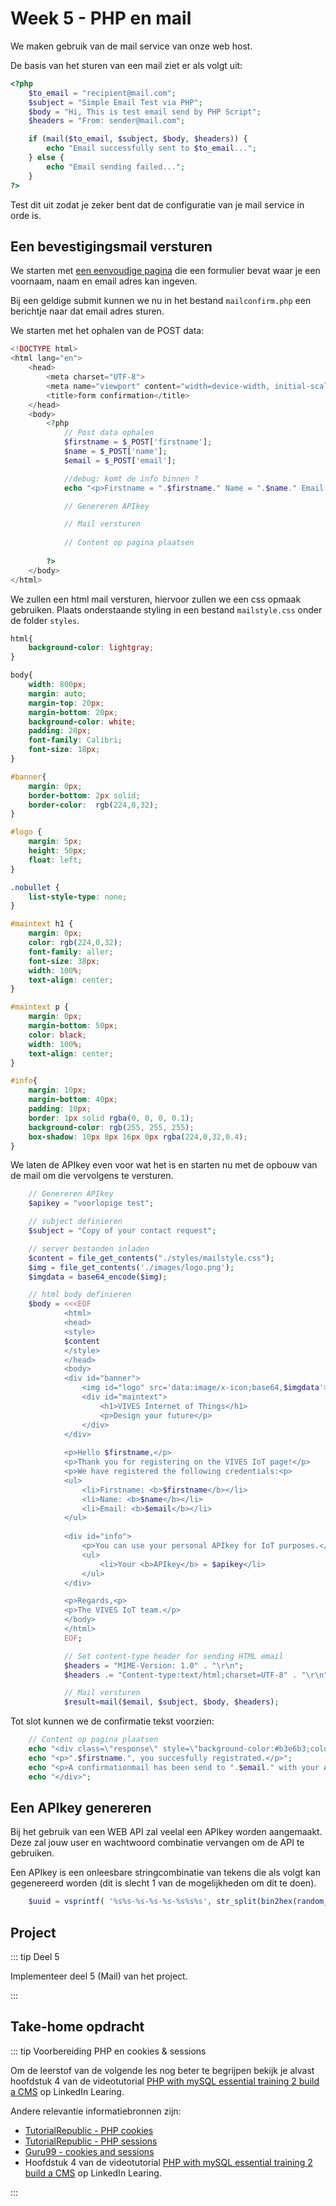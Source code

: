 # Week 5 - PHP en mail

We maken gebruik van de mail service van onze web host.

De basis van het sturen van een mail ziet er als volgt uit:

```php
<?php
    $to_email = "recipient@mail.com";
    $subject = "Simple Email Test via PHP";
    $body = "Hi, This is test email send by PHP Script";
    $headers = "From: sender@mail.com";

    if (mail($to_email, $subject, $body, $headers)) {
        echo "Email successfully sent to $to_email...";
    } else {
        echo "Email sending failed...";
    }
?>
```

Test dit uit zodat je zeker bent dat de configuratie van je mail service in orde is.

## Een bevestigingsmail versturen

We starten met [een eenvoudige pagina](/files/mailform.zip) die een formulier bevat waar je een voornaam, naam en email adres kan ingeven.

Bij een geldige submit kunnen we nu in het bestand `mailconfirm.php` een berichtje naar dat email adres sturen.

We starten met het ophalen van de POST data:

```php
<!DOCTYPE html>
<html lang="en">
    <head>
        <meta charset="UTF-8">
        <meta name="viewport" content="width=device-width, initial-scale=1.0">
        <title>form confirmation</title>
    </head>
    <body>
        <?php
            // Post data ophalen
            $firstname = $_POST['firstname']; 
            $name = $_POST['name']; 
            $email = $_POST['email']; 

            //debug: komt de info binnen ?
            echo "<p>Firstname = ".$firstname." Name = ".$name." Email = ".$email."</p>"; // mag straks terug weg

            // Genereren APIkey

            // Mail versturen
           
            // Content op pagina plaatsen
            
        ?>
    </body>
</html>
```

We zullen een html mail versturen, hiervoor zullen we een css opmaak gebruiken. Plaats onderstaande styling in een bestand `mailstyle.css` onder de folder `styles`.

```css
html{
    background-color: lightgray;
}

body{
    width: 800px;
    margin: auto;
    margin-top: 20px;
    margin-bottom: 20px;
    background-color: white;
    padding: 20px;
    font-family: Calibri;
    font-size: 18px;
}

#banner{
    margin: 0px;
    border-bottom: 2px solid;
    border-color:  rgb(224,0,32);
}

#logo {
    margin: 5px;
    height: 50px;
    float: left;
}

.nobullet {
    list-style-type: none;
}

#maintext h1 {
    margin: 0px;
    color: rgb(224,0,32);
    font-family: aller;
    font-size: 38px;
    width: 100%;
    text-align: center;
}

#maintext p {
    margin: 0px;
    margin-bottom: 50px;
    color: black;
    width: 100%;
    text-align: center;
}

#info{
    margin: 10px;
    margin-bottom: 40px;
    padding: 10px;
    border: 1px solid rgba(0, 0, 0, 0.1);
    background-color: rgb(255, 255, 255);
    box-shadow: 10px 8px 16px 0px rgba(224,0,32,0.4);
}
```

We laten de APIkey even voor wat het is en starten nu met de opbouw van de mail om die vervolgens te versturen.

```php
    // Genereren APIkey
    $apikey = "voorlopige test";

    // subject definieren
    $subject = "Copy of your contact request";

    // server bestanden inladen
    $content = file_get_contents("./styles/mailstyle.css");
    $img = file_get_contents('./images/logo.png');
    $imgdata = base64_encode($img);

    // html body definieren                
    $body = <<<EOF
            <html>
            <head>
            <style>
            $content
            </style>
            </head>
            <body>
            <div id="banner">
                <img id="logo" src='data:image/x-icon;base64,$imgdata'>
                <div id="maintext">
                    <h1>VIVES Internet of Things</h1>
                    <p>Design your future</p>                
                </div>        
            </div>
    
            <p>Hello $firstname,</p>
            <p>Thank you for registering on the VIVES IoT page!</p>
            <p>We have registered the following credentials:<p>
            <ul>
                <li>Firstname: <b>$firstname</b></li>
                <li>Name: <b>$name</b></li>
                <li>Email: <b>$email</b></li>                                    
            </ul>
            
            <div id="info">
                <p>You can use your personal APIkey for IoT purposes.</p>
                <ul>
                    <li>Your <b>APIkey</b> = $apikey</li>
                </ul>
            </div>

            <p>Regards,<p>
            <p>The VIVES IoT team.</p>                                
            </body>
            </html>
            EOF;

            // Set content-type header for sending HTML email 
            $headers = "MIME-Version: 1.0" . "\r\n"; 
            $headers .= "Content-type:text/html;charset=UTF-8" . "\r\n"; 

            // Mail versturen
            $result=mail($email, $subject, $body, $headers);   
```
Tot slot kunnen we de confirmatie tekst voorzien:

```php
    // Content op pagina plaatsen
    echo "<div class=\"response\" style=\"background-color:#b3e6b3;color:#267326;border-radius:5px;width:90%;padding:12px 20px;margin:10px\">";
    echo "<p>".$firstname.", you succesfully registrated.</p>";
    echo "<p>A confirmationmail has been send to ".$email." with your APIkey</p>";
    echo "</div>"; 
```

## Een APIkey genereren

Bij het gebruik van een WEB API zal veelal een APIkey worden aangemaakt. Deze zal jouw user en wachtwoord combinatie vervangen om de API te gebruiken.

Een APIkey is een onleesbare stringcombinatie van tekens die als volgt kan gegenereerd worden (dit is slecht 1 van de mogelijkheden om dit te doen).

```php
    $uuid = vsprintf( '%s%s-%s-%s-%s-%s%s%s', str_split(bin2hex(random_bytes(16)), 4) );
```

## Project

::: tip Deel 5

Implementeer deel 5 (Mail) van het project.

:::

## Take-home opdracht

::: tip Voorbereiding PHP en cookies & sessions

Om de leerstof van de volgende les nog beter te begrijpen bekijk je alvast hoofdstuk 4 van de videotutorial [PHP with mySQL essential training 2 build a CMS](https://www.linkedin.com/learning/php-with-mysql-essential-training-2-build-a-cms/work-with-cookies-14247738) op LinkedIn Learing.

Andere relevantie informatiebronnen zijn:

* [TutorialRepublic - PHP cookies](https://www.tutorialrepublic.com/php-tutorial/php-cookies.php)
* [TutorialRepublic - PHP sessions](https://www.tutorialrepublic.com/php-tutorial/php-sessions.php)
* [Guru99 - cookies and sessions](https://www.guru99.com/cookies-and-sessions.html)
* Hoofdstuk 4 van de videotutorial [PHP with mySQL essential training 2 build a CMS](https://www.linkedin.com/learning/php-with-mysql-essential-training-2-build-a-cms) op LinkedIn Learing.

:::